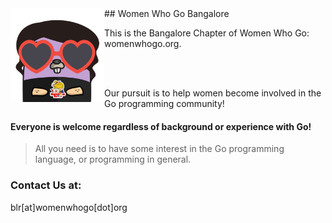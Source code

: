 <img align="left" width="150" height="150" src="https://raw.githubusercontent.com/golangindia/blrwwg/gh-pages/img/blrwwg.png">
## Women Who Go Bangalore

This is the Bangalore Chapter of Women Who Go: womenwhogo.org.

<br/><br/>

Our pursuit is to help women become involved in the Go programming community!

#### Everyone is welcome regardless of background or experience with Go!

> All you need is to have some interest in the Go programming language, or programming in general.

### Contact Us at:

blr[at]womenwhogo[dot]org
